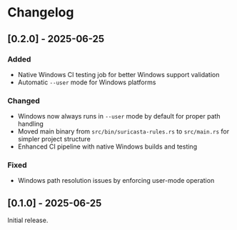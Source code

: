 # Changelog

## [0.2.0] - 2025-06-25

### Added
- Native Windows CI testing job for better Windows support validation
- Automatic `--user` mode for Windows platforms

### Changed
- Windows now always runs in `--user` mode by default for proper path handling
- Moved main binary from `src/bin/suricasta-rules.rs` to `src/main.rs` for simpler project structure
- Enhanced CI pipeline with native Windows builds and testing

### Fixed
- Windows path resolution issues by enforcing user-mode operation

## [0.1.0] - 2025-06-25

Initial release.

